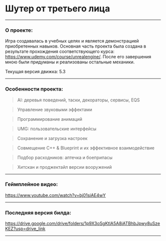 # Шутер от третьего лица
<hr>

### О проекте: 
Игра создавалась в учебных целях и является демонстрацией приобретенных навыков. Основная часть проекта была создана в результате прохождения соответствующего курса: https://www.udemy.com/course/unrealengine/. После его завершения мною были придуманы и реализованы остальные механики.

Текущая версия движка: 5.3

<hr>

### Особенности проекта: 

> AI: деревья поведений, таски, декораторы, сервисы, EQS

> Управление звуковыми эффектами

> Программирование анимаций

> UMG: пользовательские интерфейсы

> Сохранение и загрузка настроек

> Совмещение C++ & Blueprint и их эффективное взаимодействие

> Подбор расходников: аптечка и боеприпасы

> Хитскан и проджектайл версии вооружений

<hr>

### Геймплейное видео: 
https://www.youtube.com/watch?v=bj01siAE4wY

<hr>

### Последняя версия билда:
https://drive.google.com/drive/folders/1p9X3oSgKtlA5A8iATBhbJpwy8uSzeKEZ?usp=drive_link

<hr>
